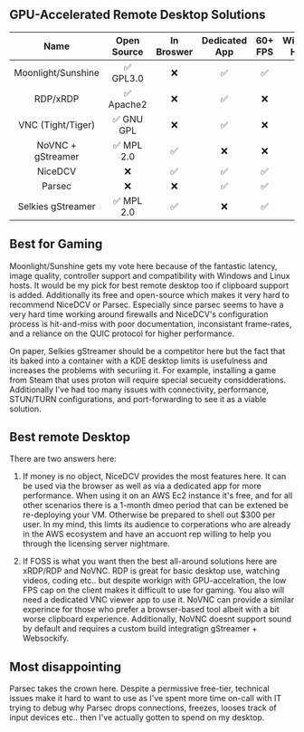 ## GPU-Accelerated Remote Desktop Solutions

|Name              | Open Source  | In Broswer | Dedicated App | 60+ FPS | Windows Hosts  | Linux Hosts | Sound | Clipboard |
| :---:            | :---:        | :---:      | :---:         | :---:   | :---:          | :---:       | :---: | :---:     |
|Moonlight/Sunshine| ✅ GPL3.0    | ❌          | ✅            | ✅      |  ✅            | ✅           | ✅    | ❌        |
|RDP/xRDP          | ✅ Apache2   | ❌          | ✅            | ❌      |  ✅            | ✅           | ✅    | ✅        |
|VNC (Tight/Tiger) | ✅ GNU GPL   | ❌          | ✅            | ❌      |  ✅            | ✅           | ❌    | ❌        |
|NoVNC + gStreamer | ✅ MPL 2.0   | ✅          | ❌            | ❌      |  ❌            | ✅           | ✅    | ✅        |
|NiceDCV           | ❌           | ✅          | ✅            | ✅      |  ✅            | ✅           | ✅    | ✅        |
|Parsec            | ❌           | ❌          | ✅            | ✅      |  ✅            | ❌           | ✅    | ✅        |
|Selkies gStreamer | ✅ MPL 2.0   | ✅          | ❌            | ✅      |  ❌            | ✅           | ✅    | ✅        |

## Best for Gaming

Moonlight/Sunshine gets my vote here because of the fantastic latency, image quality, controller support and compatibility with Windows and Linux hosts. It would be my pick for best remote desktop too if clipboard support is added. Additionally its free and open-source which makes it very hard to recommend NiceDCV or Parsec. Especially since parsec seems to have a very hard time working around firewalls and NiceDCV's configuration process is hit-and-miss with poor documentation, inconsistant frame-rates, and a reliance on the QUIC protocol for higher performance.

On paper, Selkies gStreamer should be a competitor here but the fact that its baked into a container with a KDE desktop limits is usefulness and increases the problems with securiing it. For example, installing a game from Steam that uses proton will require special secueity considderations. Additionally I've had too many issues with connectivity, performance, STUN/TURN configurations, and port-forwarding to see it as a viable solution. 

## Best remote Desktop

There are two answers here:

1. If money is no object, NiceDCV provides the most features here. It can be used via the browser as well as via a dedicated app for more performance. When using it on an AWS Ec2 instance it's free, and for all other scenarios there is a 1-month dmeo period that can be extened be re-deploying your VM. Otherwise be prepared to shell out $300 per user. In my mind, this limts its audience to corperations who are already in the AWS ecosystem and have an accuont rep willing to help you through the licensing server nightmare.

2. If FOSS is what you want then the best all-around solutions here are xRDP/RDP and NoVNC. RDP is great for basic desktop use, watching videos, coding etc.. but despite workign with GPU-accelration, the low FPS cap on the client makes it difficult to use for gaming. You also will need a dedicated VNC viewer app to use it. NoVNC can provide a similar experince for those who prefer a browser-based tool albeit with a bit worse clipboard experience. Additionally, NoVNC doesnt support sound by default and requires a custom build integratign gStreamer + Websockify.

## Most disappointing

Parsec takes the crown here. Despite a permissive free-tier, technical issues make it hard to want to use as I've spent more time on-call with IT trying to debug why Parsec drops connections, freezes, looses track of input devices etc.. then I've actually gotten to spend on my desktop.
